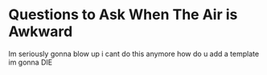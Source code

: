 # Questions to Ask When The Air is Awkward

Im seriously gonna blow up i cant do this anymore how do u add a template im gonna DIE
